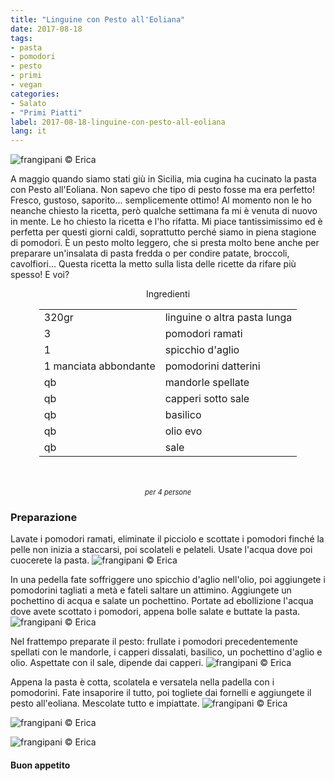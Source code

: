 ```yaml
---
title: "Linguine con Pesto all'Eoliana"
date: 2017-08-18
tags:
- pasta
- pomodori
- pesto 
- primi
- vegan
categories:
- Salato
- "Primi Piatti"
label: 2017-08-18-linguine-con-pesto-all-eoliana
lang: it
---
```

![](header.jpg "frangipani © Erica")

A maggio quando siamo stati giù in Sicilia, mia cugina ha cucinato la pasta con Pesto all'Eoliana. Non sapevo che tipo di pesto fosse ma era perfetto! Fresco, gustoso, saporito... semplicemente ottimo! Al momento non le ho neanche chiesto la ricetta, però qualche settimana fa mi è venuta di nuovo in mente. Le ho chiesto la ricetta e l'ho rifatta. Mi piace tantissimissimo ed è perfetta per questi giorni caldi, soprattutto perché siamo in piena stagione di pomodori. È un pesto molto leggero, che si presta molto bene anche per preparare un'insalata di pasta fredda o per condire patate, broccoli, cavolfiori... Questa ricetta la metto sulla lista delle ricette da rifare più spesso! E voi?

<div id="wrapper" style="text-align: center">
  <div id="yourdiv" style="display: inline-block;">
    <div class="ingredients">
      <div class="ingredients-title">Ingredienti</div>
      <table>
        <tbody>
          <tr>
            <td>320gr</td>
            <td>linguine o altra pasta lunga</td>
          </tr>
          <tr>
            <td>3</td>
            <td>pomodori ramati</td>
          </tr>
          <tr>
            <td>1</td>
            <td>spicchio d'aglio</td>
          </tr>
          <tr>
            <td>1 manciata abbondante</td>
            <td>pomodorini datterini</td>
          </tr>
          <tr>
            <td>qb</td>
            <td>mandorle spellate</td>
          </tr>
          <tr>
            <td>qb</td>
            <td>capperi sotto sale</td>
          </tr>
          <tr>
            <td>qb</td>
            <td>basilico</td>
          </tr>
          <tr>
            <td>qb</td>
            <td>olio evo</td>
          </tr>
          <tr>
            <td>qb</td>
            <td>sale</td>
          </tr>
        </tbody>
      </table>
      <br></br>
      <i class="pull-right" style="font-size: 80%;">per 4 persone</i>
    </div>
  </div>
</div>


<h3>
  <font color="grey">
    <i class="fa fa-cogs"></i>
  </font> Preparazione
</h3>

Lavate i pomodori ramati, eliminate il picciolo e scottate i pomodori finché la pelle non inizia a staccarsi, poi scolateli e pelateli. Usate l'acqua dove poi cuocerete la pasta.
![](pomodori.jpg "frangipani © Erica")

In una pedella fate soffriggere uno spicchio d'aglio nell'olio, poi aggiungete i pomodorini tagliati a metà e fateli saltare un attimino. Aggiungete un pochettino di acqua e salate un pochettino. Portate ad ebollizione l'acqua dove avete scottato i pomodori, appena bolle salate e buttate la pasta.
![](pomodorini.jpg "frangipani © Erica")

Nel frattempo preparate il pesto: frullate i pomodori precedentemente spellati con le mandorle, i capperi dissalati, basilico, un pochettino d'aglio e olio. Aspettate con il sale, dipende dai capperi.
![](pesto.jpg "frangipani © Erica")

Appena la pasta è cotta, scolatela e versatela nella padella con i pomodorini. Fate insaporire il tutto, poi togliete dai fornelli e aggiungete il pesto all'eoliana. Mescolate tutto e impiattate.
![](risultato1.jpg "frangipani © Erica")

![](risultato2.jpg "frangipani © Erica")

![](risultato3.jpg "frangipani © Erica")

<h4>Buon appetito
  <font color="red">
    <i class="fa fa-smile-o"></i>
  </font>
</h4>
